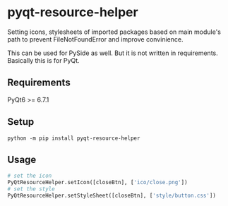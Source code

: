 # pyqt-resource-helper
Setting icons, stylesheets of imported packages based on main module's path to prevent FileNotFoundError and improve convinience.

This can be used for PySide as well. But it is not written in requirements. Basically this is for PyQt.

## Requirements
PyQt6 >= 6.7.1

## Setup
`python -m pip install pyqt-resource-helper`

## Usage
```python
# set the icon
PyQtResourceHelper.setIcon([closeBtn], ['ico/close.png']) 
# set the style
PyQtResourceHelper.setStyleSheet([closeBtn], ['style/button.css'])
```
